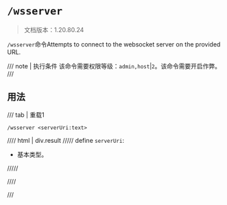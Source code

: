 # `/wsserver`

> 文档版本：1.20.80.24

`/wsserver`命令Attempts to connect to the websocket server on the provided URL.

/// note | 执行条件
该命令需要权限等级：`admin,host`|`2`。该命令需要开启作弊。
///

## 用法

/// tab | 重载1
```mcfunction
/wsserver <serverUri:text>
```

//// html | div.result
///// define
`serverUri`: <!-- md:samp text -->

- 基本类型。


/////

////

///
